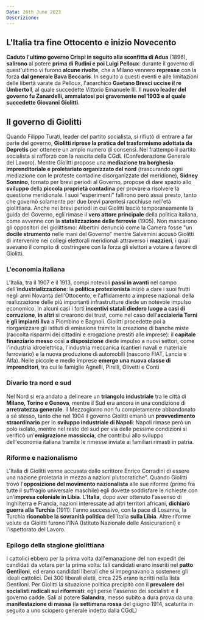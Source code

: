 ```yaml
---
Data: 26th June 2023
Descrizione: 
---
```

## L'Italia tra fine Ottocento e inizio Novecento
**Caduto l'ultimo governo Crispi in seguito alla sconfitta di Adua** (1896), **salirono** al potere **prima di Rudini e poi Luigi Pelloux**: durante il governo di quest'ultimo vi furono **alcune rivolte**, che a Milano vennero **represse** con la forza **dal generale Bava Beccaris**. In seguito a questi eventi e alle limitazioni delle libertà varate da Pelloux, l'anarchico **Gaetano Bresci uccise il re Umberto I**, al quale succedette Vittorio Emanuele III. Il **nuovo leader del governo fu Zanardelli, ammalatosi poi gravemente nel 1903 e al quale succedette Giovanni Giolitti**.

## Il governo di Giolitti
Quando Filippo Turati, leader del partito socialista, si rifiutò di entrare a far parte del governo, **Giolitti riprese la pratica del trasformismo adottata da Depretis** per ottenere un ampio numero di consensi.
Nel frattempo il partito socialista si rafforzò con la nascita della CGdL (Confederazione Generale del Lavoro).
Mentre Giolitti propose una **mediazione tra borghesia imprenditoriale e proletariato organizzato del nord** (trascurando ogni mediazione con le proteste contadine disorganizzate del meridione), **Sidney Sonnino**, tornato per brevi periodi al Governo, propose di dare spazio allo **sviluppo** della **piccola proprietà contadina** per provare a risolvere la questione meridionale. I suoi “esperimenti" fallirono però assai presto, tanto che governò solamente per due brevi parentesi racchiuse nell'età giolittiana.
Anche nei brevi periodi in cui Giolitti lasciò temporaneamente la guida del Governo, egli rimase il **vero attore principale** della politica italiana, come avvenne con la **statalizzazione delle ferrovie** (1905).
Non mancarono gli oppositori del giolittismo: Albertini denunciò come la Camera fosse "un **docile strumento** nelle mani del Governo" mentre Salvemini accusò Giolitti di intervenire nei collegi elettorali meridionali attraverso i **mazzieri**, i quali avevano il compito di costringere con la forza gli elettori a votare a favore di Giolitti.

### L'economia italiana
L'Italia, tra il 1907 e il 1913, compi notevoli **passi in avanti** nel campo dell'**industrializzazione**: la **politica protezionista** iniziò a dare i suoi frutti negli anni Novanta dell'Ottocento, e l'affidamento a imprese nazionali della realizzazione delle più importanti infrastrutture diede un notevole impulso economico.
In alcuni casi i forti **incentivi statali diedero luogo a casi di corruzione**, **in altri** si crearono dei trust, come nel caso dell'**acciaieria Terni e gli impianti Ilva** a Piombino e Bagnoli. Giolitti procedette poi a riorganizzare gli istituti di emissione tramite la creazione di banche miste (raccolta risparmi dei cittadini e erogazione prestiti alle imprese): il **capitale finanziario messo** così **a disposizione** diede impulso a nuovi settori, come l'industria idroelettrica, l'industria meccanica (cantieri navali e materiale ferroviario) e la nuova produzione di automobili (nascono FIAT, Lancia e Alfa).
Nelle piccole e medie imprese **emerge una nuova classe di imprenditori**, tra cui le famiglie Agnelli, Pirelli, Olivetti e Conti

### Divario tra nord e sud
Nel Nord si era andato a delineare un **triangolo industriale** tra le città di **Milano, Torino e Genova**, mentre il Sud era ancora in una condizione di **arretratezza generale**.
Il Mezzogiorno non fu completamente abbandonato a sé stesso, tanto che nel 1904 il governo Giolitti emanò un **provvedimento straordinario** per lo **sviluppo industriale di Napoli**: Napoli rimase però un polo isolato, mentre nel resto del sud per via delle pessime condizioni si verificò un'**emigrazione massiccia**, che contribuì allo sviluppo dell'economia italiana tramite le rimesse inviate ai familiari rimasti in patria.

### Riforme e nazionalismo
L'Italia di Giolitti venne accusata dallo scrittore Enrico Corradini di essere una nazione proletaria in mezzo a nazioni plutocratiche".
Quando Giolitti trovò l'**opposizione del movimento nazionalista** alle sue riforme (primo fra tutte il suffragio universale maschile) egli dovette soddisfare le richieste con un'**impresa coloniale in Libia**.
L'**Italia**, dopo aver ottenuto l'assenso di Inghilterra e Francia, nazioni interessate ad altri territori africani, **dichiarò guerra alla Turchia** (1911): l'anno successivo, con la pace di Losanna, la Turchia **riconobbe la sovranità politica** dell'Italia **sulla Libia**.
Altre riforme volute da Giolitti furono l'INA (Istituto Nazionale delle Assicurazioni) e l'ispettorato del Lavoro.

### Epilogo della stagione giolittiana
I cattolici ebbero per la prima volta dall'emanazione del non expedit dei candidati da votare per la prima volta: tali candidati erano inseriti nel **patto Gentiloni**, ed erano candidati liberali che si impegnavano a sostenere gli ideali cattolici. Dei 300 liberali eletti, circa 225 erano iscritti nella lista Gentiloni.
Per Giolitti la situazione politica precipitò con il **prevalere dei socialisti radicali sui riformisti**: egli perse l'assenso dei socialisti e il governo cadde. Sali al potere **Salandra**, messo subito a dura prova da una **manifestazione di massa** (la **settimana rossa** del giugno 1914, scaturita in seguito a uno sciopero generale indetto dalla CGdL)
